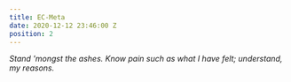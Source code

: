 ```yaml
---
title: EC-Meta
date: 2020-12-12 23:46:00 Z
position: 2
---
```


*Stand 'mongst the ashes. Know pain such as what I have felt; understand, my reasons.*